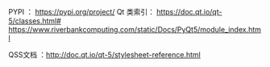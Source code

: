 PYPI ： https://pypi.org/project/
Qt 类索引： https://doc.qt.io/qt-5/classes.html#
                    https://www.riverbankcomputing.com/static/Docs/PyQt5/module_index.html
                    
QSS文档 ：http://doc.qt.io/qt-5/stylesheet-reference.html

                    

